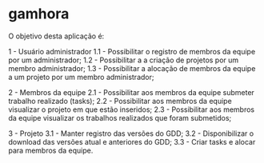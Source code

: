 # gamhora

O objetivo desta aplicação é:

1 -  Usuário administrador
1.1 - Possibilitar o registro de membros da equipe por um administrador;
1.2 - Possibilitar a a criação de projetos por um membro administrador;
1.3 - Possibilitar a alocação de membros da equipe a um projeto por um membro administrador;

2 - Membros da equipe
2.1 - Possibilitar aos membros da equipe submeter trabalho realizado (tasks);
2.2 - Possibilitar aos membros da equipe visualizar o projeto em que estão inseridos;
2.3 - Possibilitar aos membros da equipe visualizar os trabalhos realizados que foram submetidos;

3 - Projeto
3.1 - Manter registro das versões do GDD;
3.2 - Disponibilizar o download das versões atual e anteriores do GDD;
3.3 - Criar tasks e alocar para membros da equipe.